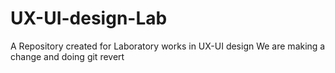 # UX-UI-design-Lab
A Repository created for Laboratory works in UX-UI design
We are making a change and doing git revert